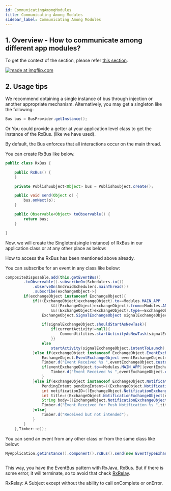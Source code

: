 ```yaml
---
id: CommunicatingAmongModules
title: Communicating Among Modules
sidebar_label: Communicating Among Modules
---
```


## 1. Overview - How to communicate among different app modules?

To get the context of the section, please refer [this section](https://samagra-development.github.io/docs/docs/GettingStarted#event-configuring).


<a href="https://imgflip.com/gif/3wxi92"><img src="https://i.imgflip.com/3wxi92.gif" title="made at imgflip.com"/></a>


## 2. Usage tips
We recommend obtaining a single instance of bus through injection or another appropriate mechanism. Alternatively, you may get a singleton like the following:
```java
Bus bus = BusProvider.getInstance();
```

Or You could provide a getter at your application level class to get the instance of the RxBus. (like we have used).


By default, the Bus enforces that all interactions occur on the main thread. 

You can create RxBus like below.

```java
public class RxBus {

    public RxBus() {
    }

    private PublishSubject<Object> bus = PublishSubject.create();

    public void send(Object o) {
        bus.onNext(o);
    }

    public Observable<Object> toObservable() {
        return bus;
    }

}
```

Now, we will create the Singleton(single instance) of RxBus in our application class or at any other place as below:

How to access the RxBus has been mentioned above already.


You can subscribe for an event in any class like below:

```java
compositeDisposable.add(this.getEventBus()
        .toObservable().subscribeOn(Schedulers.io())
            .observeOn(AndroidSchedulers.mainThread())
            .subscribe(exchangeObject->{
        if(exchangeObject instanceof ExchangeObject){
            if(((ExchangeObject)exchangeObject).to==Modules.MAIN_APP
                    &&((ExchangeObject)exchangeObject).from==Modules.ANCILLARY_SCREENS
                    &&((ExchangeObject)exchangeObject).type==ExchangeObject.ExchangeObjectTypes.SIGNAL){
                ExchangeObject.SignalExchangeObject signalExchangeObject=(ExchangeObject.SignalExchangeObject)exchangeObject;

                if(signalExchangeObject.shouldStartAsNewTask){
                    if(currentActivity!=null){
                        CommonUtilities.startActivityAsNewTask(signalExchangeObject.intentToLaunch,currentActivity);
                    }}
                else
                    startActivity(signalExchangeObject.intentToLaunch);
            }else if(exchangeObject instanceof ExchangeObject.EventExchangeObject){
                ExchangeObject.EventExchangeObject eventExchangeObject=(ExchangeObject.EventExchangeObject)exchangeObject;
                Timber.d("Event Received %s ",eventExchangeObject.customEvents);
                if(eventExchangeObject.to==Modules.MAIN_APP||eventExchangeObject.to==Modules.PROJECT){ 
                    Timber.d("Event Received %s ",eventExchangeObject.customEvents);
                }
            }else if(exchangeObject instanceof ExchangeObject.NotificationExchangeObject){
                PendingIntent pendingIntent=((ExchangeObject.NotificationExchangeObject)exchangeObject).data.getIntent();
                int notificationID=((ExchangeObject.NotificationExchangeObject)exchangeObject).data.getNotificationID();
                int title=((ExchangeObject.NotificationExchangeObject)exchangeObject).data.getTitle();
                String body=((ExchangeObject.NotificationExchangeObject)exchangeObject).data.getBody();
                Timber.d("Event Received for Push Notification %s ",title); 
            }else{ 
                Timber.d("Received but not intended");
            }
        }
    },Timber::e));

```


You can send an event from any other class or from the same class like below:

```java
MyApplication.getInstance().component().rxBus().send(new EventTypeExhangeObject());
        
```

This way, you have the EventBus pattern with RxJava, RxBus. But if there is some error, it will terminate, so to avoid that check [RxRelay](https://github.com/JakeWharton/RxRelay).

RxRelay: A Subject except without the ability to call onComplete or onError.
